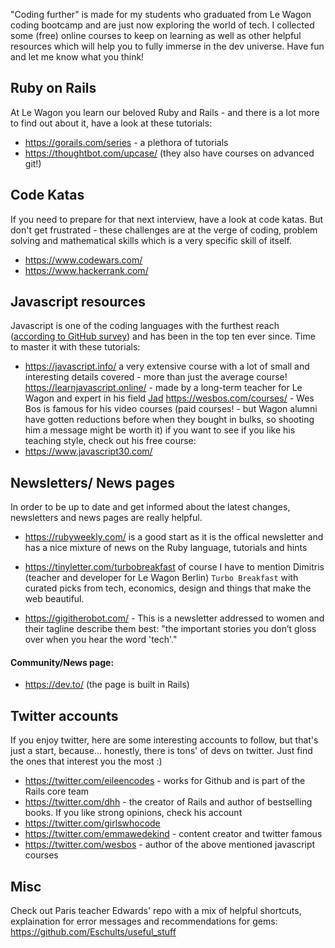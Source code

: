"Coding further" is made for my students who graduated from Le Wagon coding bootcamp and are just now exploring the world of tech. I collected some (free) online courses to keep on learning as well as other helpful resources which will help you to fully immerse in the dev universe. Have fun and let me know what you think!


## Ruby on Rails

At Le Wagon you learn our beloved Ruby and Rails - and there is a lot more to find out about it, have a look at these tutorials:

- https://gorails.com/series - a plethora of tutorials
- https://thoughtbot.com/upcase/ (they also have courses on advanced git!)

## Code Katas

If you need to prepare for that next interview, have a look at code katas. But don't get frustrated - these challenges are at the verge of coding, problem solving and mathematical skills which is a very specific skill of itself.

- https://www.codewars.com/
- https://www.hackerrank.com/


## Javascript resources

Javascript is one of the coding languages with the furthest reach ([according to GitHub survey](https://octoverse.github.com/projects#languages)) and has been in the top ten ever since. Time to master it with these tutorials:

- https://javascript.info/ a very extensive course with a lot of small and interesting details covered - more than just the average course!
https://learnjavascript.online/ - made by a long-term teacher for Le Wagon and expert in his field [Jad](https://jadjoubran.io/)
https://wesbos.com/courses/ - Wes Bos is famous for his video courses (paid courses! - but Wagon alumni have gotten reductions before when they bought in bulks, so shooting him a message might be worth it) if you want to see if you like his teaching style, check out his free course:
- https://www.javascript30.com/


## Newsletters/ News pages

In order to be up to date and get informed about the latest changes, newsletters and news pages are really helpful.


- https://rubyweekly.com/ is a good start as it is the offical newsletter and has a nice mixture of news on the Ruby language, tutorials and hints

- https://tinyletter.com/turbobreakfast of course I have to mention Dimitris (teacher and developer for Le Wagon Berlin) `Turbo Breakfast` with curated picks from tech, economics, design and things that make the web beautiful.

- https://gigitherobot.com/ - This is a newsletter addressed to women and their tagline describe them best: "the important stories you don’t gloss over when you hear the word 'tech'."

#### Community/News page:

- https://dev.to/ (the page is built in Rails)


## Twitter accounts

If you enjoy twitter, here are some interesting accounts to follow, but that's just a start, because... honestly, there is tons' of devs on twitter. Just find the ones that interest you the most :)

- https://twitter.com/eileencodes - works for Github and is part of the Rails core team
- https://twitter.com/dhh - the creator of Rails and author of bestselling books. If you like strong opinions, check his account
- https://twitter.com/girlswhocode
- https://twitter.com/emmawedekind - content creator and twitter famous
- https://twitter.com/wesbos - author of the above mentioned javascript courses

## Misc

Check out Paris teacher Edwards' repo with a mix of helpful shortcuts, explaination for error messages and recommendations for gems:
https://github.com/Eschults/useful_stuff

